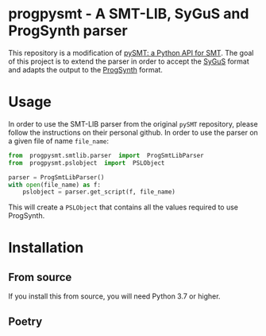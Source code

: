 # progpysmt - A SMT-LIB, SyGuS and ProgSynth parser

This repository is a modification of [pySMT: a Python API for SMT](https://github.com/pysmt/pysmt). The goal of this project is to extend the parser in order to accept the [SyGuS](https://sygus-org.github.io/) format and adapts the output to the [ProgSynth](https://github.com/nathanael-fijalkow/ProgSynth/tree/main) format. 

# Usage
In order to use the SMT-LIB parser from the original `pySMT` repository, please follow the instructions on their personal github. 
In order to use the parser on a given file of name `file_name`:
```Python
from  progpysmt.smtlib.parser  import  ProgSmtLibParser
from  progpysmt.pslobject  import  PSLObject

parser = ProgSmtLibParser()
with open(file_name) as f:
	pslobject = parser.get_script(f, file_name)
```   
This will create a `PSLObject` that contains all the values required to use ProgSynth.

# Installation
## From source
If you install this from source, you will need Python 3.7 or higher.
## Poetry
 
